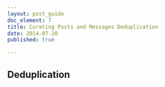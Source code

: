 ```yaml
---
layout: post_guide
doc_element: 7
title: Curating Posts and Messages Deduplication
date: 2014-07-20
published: true

---
```


## Deduplication
